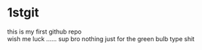 # 1stgit
this is my first github repo 
<br>
wish me luck 
......
sup bro
nothing just for the green bulb type shit
